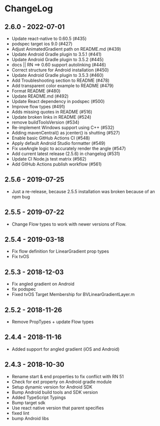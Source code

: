 # ChangeLog

## 2.6.0 - 2022-07-01

- Update react-native to 0.60.5 (#435)
- podspec target ios 9.0 (#427)
- Adjust AnimatedGradient path on README.md (#439)
- Update Android Gradle plugin to 3.5.1 (#441)
- Update Android Gradle plugin to 3.5.2 (#445)
- docs || RN ==> 0.60 support autolinking (#446)
- Correct structure for Android installation (#450)
- Update Android Gradle plugin to 3.5.3 (#460)
- Add Troubleshooting section to README (#478)
- Add transparent color example to README (#479)
- Format README (#480)
- Update README.md (#492)
- Update React dependency in podspec (#500)
- Improve flow types (#491)
- Adds missing quotes in README (#516)
- Update broken links in README (#524)
- remove buildToolsVersion (#534)
- Re-implement Windows support using C++ (#532)
- Adding mavenCentral() as jcenter() is shutting (#527)
- Enable basic GitHub Actions CI (#548)
- Apply default Android Studio formatter (#549)
- Fix useAngle logic to accurately render the angle (#547)
- Add current latest release (2.5.6) in changelog (#531)
- Update CI Node.js test matrix (#562)
- Add GitHub Actions publish workflow (#561)

## 2.5.6 - 2019-07-25

- Just a re-release, because 2.5.5 installation was broken because of an npm bug

## 2.5.5 - 2019-07-22

- Change Flow types to work with newer versions of Flow.

## 2.5.4 - 2019-03-18

- Fix flow definition for LinearGradient prop types
- Fix tvOS

## 2.5.3 - 2018-12-03

- Fix angled gradient on Android
- fix podspec
- Fixed tvOS Target Membership for BVLinearGradientLayer.m

## 2.5.2 - 2018-11-26

- Remove PropTypes + update Flow types

## 2.4.4 - 2018-11-16

- Added support for angled gradient (iOS and Android)

## 2.4.3 - 2018-10-30

- Rename start & end properties to fix conflict with RN 51
- Check for ext property on Android gradle module
- Setup dynamic version for Android SDK
- Bump Android build tools and SDK version
- Added TypeScript Typings
- Bump target sdk
- Use react native version that parent specifies
- fixed lint
- bump Android libs

